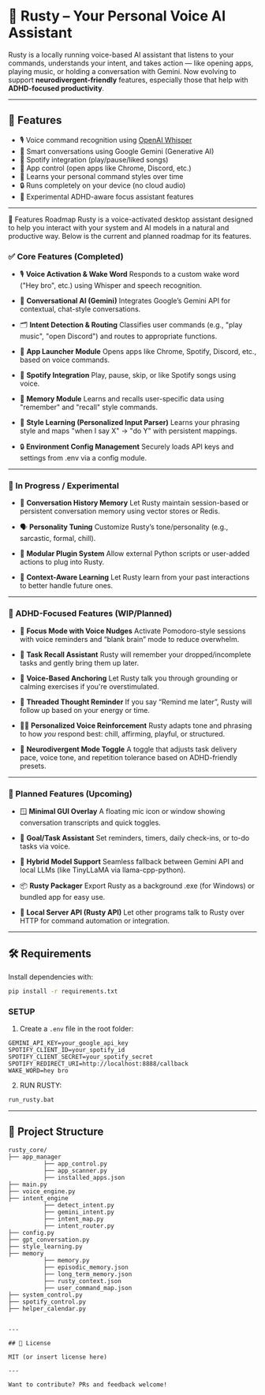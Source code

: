 # 🤖 Rusty – Your Personal Voice AI Assistant

Rusty is a locally running voice-based AI assistant that listens to your commands, understands your intent, and takes action — like opening apps, playing music, or holding a conversation with Gemini. Now evolving to support **neurodivergent-friendly** features, especially those that help with **ADHD-focused productivity**.

---

## 🚀 Features

* 🎙️ Voice command recognition using [OpenAI Whisper](https://github.com/openai/whisper)
* 🧠 Smart conversations using Google Gemini (Generative AI)
* 🎵 Spotify integration (play/pause/liked songs)
* 📁 App control (open apps like Chrome, Discord, etc.)
* 🧠 Learns your personal command styles over time
* 🔒 Runs completely on your device (no cloud audio)
* 🧠 Experimental ADHD-aware focus assistant features

---

📍 Features Roadmap
Rusty is a voice-activated desktop assistant designed to help you interact with your system and AI models in a natural and productive way. Below is the current and planned roadmap for its features.

### ✅ Core Features (Completed)

* 🎙️ **Voice Activation & Wake Word**
  Responds to a custom wake word ("Hey bro", etc.) using Whisper and speech recognition.

* 🧠 **Conversational AI (Gemini)**
  Integrates Google’s Gemini API for contextual, chat-style conversations.

* 🗂️ **Intent Detection & Routing**
  Classifies user commands (e.g., "play music", "open Discord") and routes to appropriate functions.

* 📂 **App Launcher Module**
  Opens apps like Chrome, Spotify, Discord, etc., based on voice commands.

* 🎵 **Spotify Integration**
  Play, pause, skip, or like Spotify songs using voice.

* 💾 **Memory Module**
  Learns and recalls user-specific data using "remember" and "recall" style commands.

* 🧠 **Style Learning (Personalized Input Parser)**
  Learns your phrasing style and maps "when I say X" → "do Y" with persistent mappings.

* 🔒 **Environment Config Management**
  Securely loads API keys and settings from .env via a config module.

---

### 🧪 In Progress / Experimental

* 🧬 **Conversation History Memory**
  Let Rusty maintain session-based or persistent conversation memory using vector stores or Redis.

* 🗣️ **Personality Tuning**
  Customize Rusty’s tone/personality (e.g., sarcastic, formal, chill).

* 🧱 **Modular Plugin System**
  Allow external Python scripts or user-added actions to plug into Rusty.

* 📖 **Context-Aware Learning**
  Let Rusty learn from your past interactions to better handle future ones.

---

### 🧠 ADHD-Focused Features (WIP/Planned)

* 🧩 **Focus Mode with Voice Nudges**
  Activate Pomodoro-style sessions with voice reminders and “blank brain” mode to reduce overwhelm.

* 🧠 **Task Recall Assistant**
  Rusty will remember your dropped/incomplete tasks and gently bring them up later.

* 🧘 **Voice-Based Anchoring**
  Let Rusty talk you through grounding or calming exercises if you're overstimulated.

* 🧵 **Threaded Thought Reminder**
  If you say “Remind me later”, Rusty will follow up based on your energy or time.

* 🧑‍🎨 **Personalized Voice Reinforcement**
  Rusty adapts tone and phrasing to how *you* respond best: chill, affirming, playful, or structured.

* 🧠 **Neurodivergent Mode Toggle**
  A toggle that adjusts task delivery pace, voice tone, and repetition tolerance based on ADHD-friendly presets.

---

### 🧭 Planned Features (Upcoming)

* 🪟 **Minimal GUI Overlay**
  A floating mic icon or window showing conversation transcripts and quick toggles.

* 🎯 **Goal/Task Assistant**
  Set reminders, timers, daily check-ins, or to-do tasks via voice.

* 🧩 **Hybrid Model Support**
  Seamless fallback between Gemini API and local LLMs (like TinyLLaMA via llama-cpp-python).

* 📦 **Rusty Packager**
  Export Rusty as a background .exe (for Windows) or bundled app for easy use.

* 🛜 **Local Server API (Rusty API)**
  Let other programs talk to Rusty over HTTP for command automation or integration.

---

## 🛠️ Requirements

Install dependencies with:

```bash
pip install -r requirements.txt
```

### SETUP

1. Create a `.env` file in the root folder:

```
GEMINI_API_KEY=your_google_api_key
SPOTIFY_CLIENT_ID=your_spotify_id
SPOTIFY_CLIENT_SECRET=your_spotify_secret
SPOTIFY_REDIRECT_URI=http://localhost:8888/callback
WAKE_WORD=hey bro
```

2. RUN RUSTY:

```bash
run_rusty.bat
```

---

## 📁 Project Structure

```
rusty_core/
├── app_manager
          ├── app_control.py
          ├── app_scanner.py
          ├── installed_apps.json
├── main.py
├── voice_engine.py
├── intent_engine
          ├── detect_intent.py
          ├── gemini_intent.py
          ├── intent_map.py
          ├── intent_router.py
├── config.py
├── gpt_conversation.py
├── style_learning.py
├── memory
          ├── memory.py
          ├── episodic_memory.json
          ├── long_term_memory.json
          ├── rusty_context.json
          ├── user_command_map.json
├── system_control.py
├── spotify_control.py
├── helper_calendar.py


---

## 📄 License

MIT (or insert license here)

---

Want to contribute? PRs and feedback welcome!
